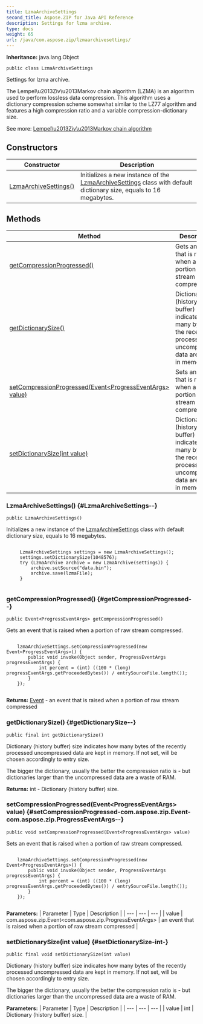 ```yaml
---
title: LzmaArchiveSettings
second_title: Aspose.ZIP for Java API Reference
description: Settings for lzma archive.
type: docs
weight: 65
url: /java/com.aspose.zip/lzmaarchivesettings/
---
```


**Inheritance:**
java.lang.Object
```
public class LzmaArchiveSettings
```

Settings for lzma archive.

The Lempel\\u2013Ziv\\u2013Markov chain algorithm (LZMA) is an algorithm used to perform lossless data compression. This algorithm uses a dictionary compression scheme somewhat similar to the LZ77 algorithm and features a high compression ratio and a variable compression-dictionary size.

See more: [Lempel\\u2013Ziv\\u2013Markov chain algorithm][Lempel_u2013Ziv_u2013Markov chain algorithm]


[Lempel_u2013Ziv_u2013Markov chain algorithm]: https://en.wikipedia.org/wiki/Lempel\u2013Ziv\u2013Markov_chain_algorithm
## Constructors

| Constructor | Description |
| --- | --- |
| [LzmaArchiveSettings()](#LzmaArchiveSettings--) | Initializes a new instance of the [LzmaArchiveSettings](../../com.aspose.zip/lzmaarchivesettings) class with default dictionary size, equals to 16 megabytes. |
## Methods

| Method | Description |
| --- | --- |
| [getCompressionProgressed()](#getCompressionProgressed--) | Gets an event that is raised when a portion of raw stream compressed. |
| [getDictionarySize()](#getDictionarySize--) | Dictionary (history buffer) size indicates how many bytes of the recently processed uncompressed data are kept in memory. |
| [setCompressionProgressed(Event&lt;ProgressEventArgs&gt; value)](#setCompressionProgressed-com.aspose.zip.Event-com.aspose.zip.ProgressEventArgs--) | Sets an event that is raised when a portion of raw stream compressed. |
| [setDictionarySize(int value)](#setDictionarySize-int-) | Dictionary (history buffer) size indicates how many bytes of the recently processed uncompressed data are kept in memory. |
### LzmaArchiveSettings() {#LzmaArchiveSettings--}
```
public LzmaArchiveSettings()
```


Initializes a new instance of the [LzmaArchiveSettings](../../com.aspose.zip/lzmaarchivesettings) class with default dictionary size, equals to 16 megabytes.

```

     LzmaArchiveSettings settings = new LzmaArchiveSettings();
     settings.setDictionarySize(1048576);
     try (LzmaArchive archive = new LzmaArchive(settings)) {
         archive.setSource("data.bin");
         archive.save(lzmaFile);
     }
 
```



### getCompressionProgressed() {#getCompressionProgressed--}
```
public Event<ProgressEventArgs> getCompressionProgressed()
```


Gets an event that is raised when a portion of raw stream compressed.

```

    lzmaArchiveSettings.setCompressionProgressed(new Event<ProgressEventArgs>() {
        public void invoke(Object sender, ProgressEventArgs progressEventArgs) {
            int percent = (int) ((100 * (long) progressEventArgs.getProceededBytes()) / entrySourceFile.length());
        }
    });
 
```



**Returns:**
[Event](../../com.aspose.zip/event) - an event that is raised when a portion of raw stream compressed
### getDictionarySize() {#getDictionarySize--}
```
public final int getDictionarySize()
```


Dictionary (history buffer) size indicates how many bytes of the recently processed uncompressed data are kept in memory. If not set, will be chosen accordingly to entry size.

The bigger the dictionary, usually the better the compression ratio is - but dictionaries larger than the uncompressed data are a waste of RAM.

**Returns:**
int - Dictionary (history buffer) size.
### setCompressionProgressed(Event&lt;ProgressEventArgs&gt; value) {#setCompressionProgressed-com.aspose.zip.Event-com.aspose.zip.ProgressEventArgs--}
```
public void setCompressionProgressed(Event<ProgressEventArgs> value)
```


Sets an event that is raised when a portion of raw stream compressed.

```

    lzmaArchiveSettings.setCompressionProgressed(new Event<ProgressEventArgs>() {
        public void invoke(Object sender, ProgressEventArgs progressEventArgs) {
            int percent = (int) ((100 * (long) progressEventArgs.getProceededBytes()) / entrySourceFile.length());
        }
    });
 
```



**Parameters:**
| Parameter | Type | Description |
| --- | --- | --- |
| value | com.aspose.zip.Event&lt;com.aspose.zip.ProgressEventArgs&gt; | an event that is raised when a portion of raw stream compressed |

### setDictionarySize(int value) {#setDictionarySize-int-}
```
public final void setDictionarySize(int value)
```


Dictionary (history buffer) size indicates how many bytes of the recently processed uncompressed data are kept in memory. If not set, will be chosen accordingly to entry size.

The bigger the dictionary, usually the better the compression ratio is - but dictionaries larger than the uncompressed data are a waste of RAM.

**Parameters:**
| Parameter | Type | Description |
| --- | --- | --- |
| value | int | Dictionary (history buffer) size. |

